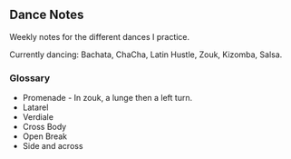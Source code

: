 ## Dance Notes

Weekly notes for the different dances I practice.

Currently dancing: Bachata, ChaCha, Latin Hustle, Zouk, Kizomba, Salsa.


### Glossary
- Promenade - In zouk, a lunge then a left turn.
- Latarel
- Verdiale
- Cross Body
- Open Break
- Side and across